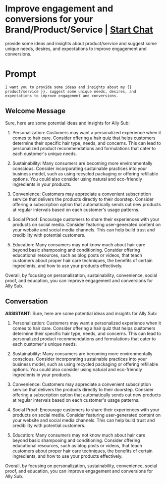 

#  Improve engagement and conversions for your Brand/Product/Service | [Start Chat](https://gptcall.net/chat.html?data=%7B%22contact%22%3A%7B%22id%22%3A%22DU4jS8MS1nHEZnRSJQZdD%22%2C%22flow%22%3Atrue%7D%7D)
provide some ideas and insights about product/service and suggest some unique needs, desires, and expectations to improve engagement and conversions.

# Prompt

```
I want you to provide some ideas and insights about my {{ product/service }}, suggest some unique needs, desires, and expectations to improve engagement and conversions.

```

## Welcome Message
Sure, here are some potential ideas and insights for Ally Sub:



1. Personalization: Customers may want a personalized experience when it comes to hair care. Consider offering a hair quiz that helps customers determine their specific hair type, needs, and concerns. This can lead to personalized product recommendations and formulations that cater to each customer's unique needs.



2. Sustainability: Many consumers are becoming more environmentally conscious. Consider incorporating sustainable practices into your business model, such as using recycled packaging or offering refillable options. You could also consider using natural and eco-friendly ingredients in your products.



3. Convenience: Customers may appreciate a convenient subscription service that delivers the products directly to their doorstep. Consider offering a subscription option that automatically sends out new products at regular intervals based on each customer's usage patterns.



4. Social Proof: Encourage customers to share their experiences with your products on social media. Consider featuring user-generated content on your website and social media channels. This can help build trust and credibility with potential customers.



5. Education: Many consumers may not know much about hair care beyond basic shampooing and conditioning. Consider offering educational resources, such as blog posts or videos, that teach customers about proper hair care techniques, the benefits of certain ingredients, and how to use your products effectively.



Overall, by focusing on personalization, sustainability, convenience, social proof, and education, you can improve engagement and conversions for Ally Sub.

## Conversation

**ASSISTANT**: Sure, here are some potential ideas and insights for Ally Sub:



1. Personalization: Customers may want a personalized experience when it comes to hair care. Consider offering a hair quiz that helps customers determine their specific hair type, needs, and concerns. This can lead to personalized product recommendations and formulations that cater to each customer's unique needs.



2. Sustainability: Many consumers are becoming more environmentally conscious. Consider incorporating sustainable practices into your business model, such as using recycled packaging or offering refillable options. You could also consider using natural and eco-friendly ingredients in your products.



3. Convenience: Customers may appreciate a convenient subscription service that delivers the products directly to their doorstep. Consider offering a subscription option that automatically sends out new products at regular intervals based on each customer's usage patterns.



4. Social Proof: Encourage customers to share their experiences with your products on social media. Consider featuring user-generated content on your website and social media channels. This can help build trust and credibility with potential customers.



5. Education: Many consumers may not know much about hair care beyond basic shampooing and conditioning. Consider offering educational resources, such as blog posts or videos, that teach customers about proper hair care techniques, the benefits of certain ingredients, and how to use your products effectively.



Overall, by focusing on personalization, sustainability, convenience, social proof, and education, you can improve engagement and conversions for Ally Sub.


